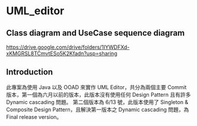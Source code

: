 # UML_editor

## Class diagram and UseCase sequence diagram
https://drive.google.com/drive/folders/1IYWDFXd-xKMGRSL8TCmvtESo5K2Kfadn?usp=sharing

## Introduction
此專案為使用 Java 以及 OOAD 來實作 UML Editor，共分為兩個主要 Commit 版本，第一個為六月以前的版本，此版本沒有使用任何 Design Pattern 且有許多 Dynamic cascading 問題。
第二個版本為 6/13 號，此版本使用了 Singleton & Composite Design Pattern，且解決第一版本之 Dynamic cascading 問題，為 Final release version。
